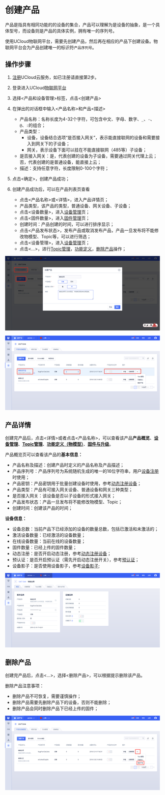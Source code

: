 # 创建产品
产品是指具有相同功能的的设备的集合，产品可以理解为是设备的抽象，是一个具体型号，而设备则是产品的具体实例，拥有唯一的序列号。

使用UCloud物联网平台，需要先创建产品，然后再在相应的产品下创建设备。物联网平台会为产品创建唯一的标识符`产品序列号`。



## 操作步骤

1. [注册](https://passport.ucloud.cn/#register)UCloud云服务，如已注册请直接第2步。
2. 登录进入UCloud[物联网平台](https://console.ucloud.cn/uiot)
3. 选择<产品和设备管理>标签，点击<创建产品>
4. 在弹出的对话框中输入<产品名称>和产品<描述>

   - 产品名称：名称长度为4-32个字符，可包含中文、字母、数字、`_`、`-`、`@`、`:`的组合；
   - 产品类型：
       - 设备，设备结合选项“是否接入网关”，表示能直接联网的设备和需要接入到网关下的子设备；
	   - 网关，表示设备下面可以挂在不能直接联网（485等）子设备；
   - 是否接入网关：是，代表创建的设备为子设备，需要通过网关代理上云；否，代表创建的是普通设备，能直接上云；
   - 描述：支持任意字符，长度限制0-100个字符；
   
   
   
5. 点击<确定>，创建产品成功；
6. 创建产品成功后，可以在产品列表页查看

   - 点击<产品名称>或<详情>，进入产品详情页；
   - 产品类型，该产品的类型，普通设备、网关设备、子设备；
   - 点击<设备数量>，进入[设备管理](uiot-core/console_guide/product_device/create_devcies\#管理设备)页；
   - 点击<固件数量>，进入[固件管理](uiot-core/console_guide/ota/firmware_management)页；
   - 创建时间：产品创建的时间，可以进行排序显示；
   - 点击<产品发布状态>，发布产品或取消发布产品，产品一旦发布将不能修改物模型、Topic等，可以进行筛选；
   - 点击<设备管理>，进入[设备管理](uiot-core/console_guide/product_device/create_devcies\#管理设备)页；
   - 点击<...>，进行[Topic管理](uiot-core/console_guide/product_device/topic)，[功能定义](uiot-core/console_guide/thingmode/thingmode_guide)，[删除产品](uiot-core/console_guide/product_device/create_products\#删除产品)操作；



![添加产品](/images/添加产品.png)

![产品列表](/images/产品列表.png)



## 产品详情

创建完产品后，点击<详情>或者点击<产品名称>，可以查看该产品**产品概览**、**[设备管理](uiot-core/console_guide/product_device/create_devcies\#管理设备)**、**[Topic管理](uiot-core/console_guide/product_device/topic)**、**[功能定义（物模型）](uiot-core/console_guide/thingmode/thingmode_guide)**、**[固件与升级](uiot-core/console_guide/ota/firmware_management)**。

产品概览页可以查看该产品的**基本信息：**

- 产品名称及描述：创建产品时定义的产品名称及产品描述；
- 产品序列号：产品序列号为系统随机生成的唯一的16位字符串，用户[设备注册](uiot-core/device_develop_guide/authenticate_devices/what_is_authenticate_devices)时使用；
- 产品密钥：产品密钥用于批量创建设备时使用，参考[动态注册设备](uiot-core/device_develop_guide/authenticate_devices/unique-certificate-per-product_authentication)；
- 产品类型：产品有可接入网关设备、普通设备和网关三种类型；
- 是否接入网关：该设备是否以子设备的形式接入网关；
- 产品发布状态：产品一旦发布将不能修改物模型、Topic；
- 创建时间：创建该产品的时间；



**设备信息：**

- 设备总数：当前产品下已经添加的设备的数量总数，包括已激活和未激活的；
- 激活设备数量：已经激活的设备数量；
- 在线设备数量：当前在线的设备数量；
- 固件数量：已经上传的固件数量；
- 动态注册：是否开启动态注册，参考[动态注册设备](uiot-core/device_develop_guide/authenticate_devices/unique-certificate-per-product_authentication)；
- 预认证：是否开启预认证（需先开启动态注册开关），参考[预认证](uiot-core/device_develop_guide/authenticate_devices/unique-certificate-per-product_authentication#预认证)；
- 设备影子：是否使用设备影子，参考[设备影子](uiot-core/console_guide/device_shadow/waht_is_deviceshadow);



![产品概览](/images/产品概览.png)



## 删除产品

创建完产品后，点击<...>，选择<删除产品>，可以根据提示删除该产品。

删除产品注意事项：

- 删除产品不可恢复，需要谨慎操作；
- 删除产品需要先删除产品下的设备，否则不能删除；
- 删除产品会同时删除产品下已经上传的固件；



![产品删除](/images/产品删除.png)